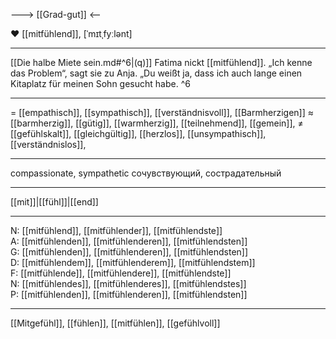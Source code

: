 ---> [[Grad-gut]] <--

❤️ [[mitfühlend]], [ˈmɪtˌfyːlənt]

---
[[Die halbe Miete sein.md#^6|(q)]] Fatima nickt [[mitfühlend]]. „Ich kenne das Problem“, sagt sie zu Anja. „Du weißt ja, dass ich auch lange einen Kitaplatz für meinen Sohn gesucht habe. ^6

---
= [[empathisch]], [[sympathisch]], [[verständnisvoll]],  [[Barmherzigen]]
≈ [[barmherzig]], [[gütig]], [[warmherzig]], [[teilnehmend]], [[gemein]],
≠ [[gefühlskalt]], [[gleichgültig]], [[herzlos]], [[unsympathisch]], [[verständnislos]], 

---
compassionate, sympathetic
сочувствующий, сострадательный

---
[[mit]]|[[fühl]]|[[end]]

---
N: [[mitfühlend]], [[mitfühlender]], [[mitfühlendste]]  
A: [[mitfühlenden]], [[mitfühlenderen]], [[mitfühlendsten]]  
G: [[mitfühlenden]], [[mitfühlenderen]], [[mitfühlendsten]]  
D: [[mitfühlendem]], [[mitfühlenderem]], [[mitfühlendstem]]  
F: [[mitfühlende]], [[mitfühlendere]], [[mitfühlendste]]  
N: [[mitfühlendes]], [[mitfühlenderes]], [[mitfühlendstes]]  
P: [[mitfühlenden]], [[mitfühlenderen]], [[mitfühlendsten]]  

---
[[Mitgefühl]], [[fühlen]], [[mitfühlen]], [[gefühlvoll]]
